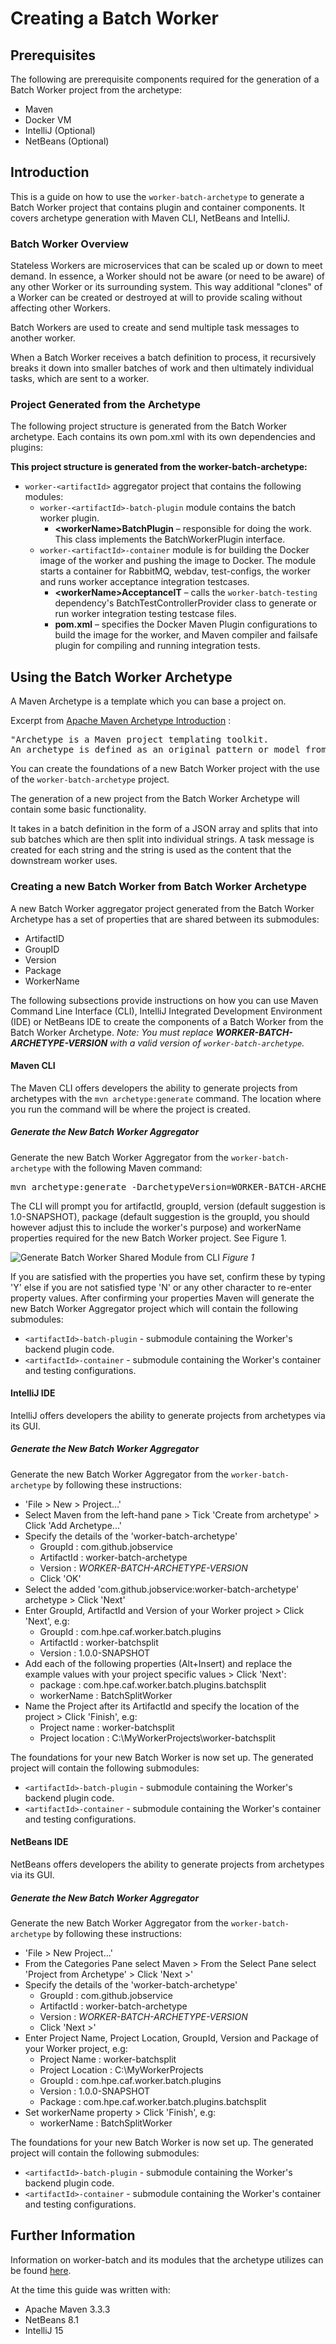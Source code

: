 # Creating a Batch Worker

## Prerequisites

The following are prerequisite components required for the generation of a Batch Worker project from the archetype:

- Maven
- Docker VM
- IntelliJ (Optional)
- NetBeans (Optional)

## Introduction

This is a guide on how to use the `worker-batch-archetype` to generate a Batch Worker project that contains plugin
and container components. It covers archetype generation with Maven CLI, NetBeans and IntelliJ.

### Batch Worker Overview

Stateless Workers are microservices that can be scaled up or down to meet demand. In essence, a Worker should not be
aware (or need to be aware) of any other Worker or its surrounding system. This way additional "clones" of a Worker can
be created or destroyed at will to provide scaling without affecting other Workers.

Batch Workers are used to create and send multiple task messages to another worker.

When a Batch Worker receives a batch definition to process, it recursively breaks it down into smaller batches of work
and then ultimately individual tasks, which are sent to a worker.

### Project Generated from the Archetype

The following project structure is generated from the Batch Worker archetype. Each contains its own pom.xml with its own dependencies
and plugins:

**This project structure is generated from the worker-batch-archetype:**

- `worker-<artifactId>` aggregator project that contains the following modules:
    - `worker-<artifactId>-batch-plugin` module contains the batch worker plugin.
	    - **<workerName\>BatchPlugin** – responsible for doing the work. This class implements the BatchWorkerPlugin
	interface.
    - `worker-<artifactId>-container` module is for building the Docker image of the worker and pushing the image to Docker.
The module starts a container for RabbitMQ, webdav, test-configs, the worker and runs worker acceptance integration
testcases.
	    - **<workerName\>AcceptanceIT** – calls the `worker-batch-testing` dependency's BatchTestControllerProvider class
	to generate or run worker integration testing testcase files.
	    - **pom.xml** – specifies the Docker Maven Plugin configurations to build the image for the worker, and Maven
	compiler and failsafe plugin for compiling and running integration tests.

## Using the Batch Worker Archetype

A Maven Archetype is a template which you can base a project on.

Excerpt from [Apache Maven Archetype Introduction](https://maven.apache.org/guides/introduction/introduction-to-archetypes.html) :

<pre>"Archetype is a Maven project templating toolkit.
An archetype is defined as an original pattern or model from which all other things of the same kind are made."</pre>

You can create the foundations of a new Batch Worker project with the use of the `worker-batch-archetype` project.

The generation of a new project from the Batch Worker Archetype will contain some basic functionality.

It takes in a batch definition in the form of a JSON array and splits that into sub batches which are then split into individual strings.
A task message is created for each string and the string is used as the content that the downstream worker uses.

### Creating a new Batch Worker from Batch Worker Archetype

A new Batch Worker aggregator project generated from the Batch Worker Archetype has a set of properties that are
shared between its submodules:

- ArtifactID
- GroupID
- Version
- Package
- WorkerName

The following subsections provide instructions on how you can use Maven Command Line Interface (CLI),
IntelliJ Integrated Development Environment (IDE) or NetBeans IDE to create the components of a Batch Worker from the
Batch Worker Archetype. *Note: You must replace __WORKER-BATCH-ARCHETYPE-VERSION__ with a valid version of `worker-batch-archetype`.*

#### Maven CLI

The Maven CLI offers developers the ability to generate projects from archetypes with the `mvn archetype:generate`
command. The location where you run the command will be where the project is created.

##### Generate the New Batch Worker Aggregator

Generate the new Batch Worker Aggregator from the `worker-batch-archetype` with the following Maven command:
<pre>mvn archetype:generate -DarchetypeVersion=WORKER-BATCH-ARCHETYPE-VERSION -DarchetypeArtifactId=worker-batch-archetype -DarchetypeGroupId=com.github.jobservice</pre>

The CLI will prompt you for artifactId, groupId, version (default suggestion is 1.0-SNAPSHOT), package (default suggestion is the
groupId, you should however adjust this to include the worker's purpose) and workerName properties required for the new Batch Worker
project. See Figure 1.

![Generate Batch Worker Shared Module from CLI](images/CLIGenerateExample.png)
*Figure 1*

If you are satisfied with the properties you have set, confirm these by typing 'Y' else if you are not satisfied type 'N' or any other
character to re-enter property values. After confirming your properties Maven will generate the new Batch Worker Aggregator project
which will contain the following submodules:

- `<artifactId>-batch-plugin` - submodule containing the Worker's backend plugin code.
- `<artifactId>-container` - submodule containing the Worker's container and testing configurations.

#### IntelliJ IDE

IntelliJ offers developers the ability to generate projects from archetypes via its GUI.

##### Generate the New Batch Worker Aggregator

Generate the new Batch Worker Aggregator from the `worker-batch-archetype` by following these instructions:

- 'File > New > Project...'
- Select Maven from the left-hand pane > Tick 'Create from archetype' > Click 'Add Archetype...'
- Specify the details of the 'worker-batch-archetype'
	- GroupId : com.github.jobservice
	- ArtifactId : worker-batch-archetype
	- Version : *WORKER-BATCH-ARCHETYPE-VERSION*
	- Click 'OK'
- Select the added 'com.github.jobservice:worker-batch-archetype' archetype > Click 'Next'
- Enter GroupId, ArtifactId and Version of your Worker project > Click 'Next', e.g:
	- GroupId : com.hpe.caf.worker.batch.plugins
	- ArtifactId : worker-batchsplit
	- Version : 1.0.0-SNAPSHOT
- Add each of the following properties (Alt+Insert) and replace the example values with your project specific values > Click 'Next':
	- package : com.hpe.caf.worker.batch.plugins.batchsplit
	- workerName : BatchSplitWorker
- Name the Project after its ArtifactId and specify the location of the project > Click 'Finish', e.g:
	- Project name : worker-batchsplit
	- Project location : C:\MyWorkerProjects\worker-batchsplit

The foundations for your new Batch Worker is now set up. The generated project will contain the following submodules:

- `<artifactId>-batch-plugin` - submodule containing the Worker's backend plugin code.
- `<artifactId>-container` - submodule containing the Worker's container and testing configurations.

#### NetBeans IDE

NetBeans offers developers the ability to generate projects from archetypes via its GUI.

##### Generate the New Batch Worker Aggregator

Generate the new Batch Worker Aggregator from the `worker-batch-archetype` by following these instructions:

- 'File > New Project...'
- From the Categories Pane select Maven > From the Select Pane select 'Project from Archetype' > Click 'Next >'
- Specify the details of the 'worker-batch-archetype'
	- GroupId : com.github.jobservice
	- ArtifactId : worker-batch-archetype
	- Version : *WORKER-BATCH-ARCHETYPE-VERSION*
	- Click 'Next >'
- Enter Project Name, Project Location, GroupId, Version and Package of your Worker project, e.g:
	- Project Name : worker-batchsplit
	- Project Location : C:\MyWorkerProjects
	- GroupId : com.hpe.caf.worker.batch.plugins
	- Version : 1.0.0-SNAPSHOT
	- Package : com.hpe.caf.worker.batch.plugins.batchsplit
- Set workerName property > Click 'Finish', e.g:
	- workerName : BatchSplitWorker

The foundations for your new Batch Worker is now set up. The generated project will contain the following submodules:

- `<artifactId>-batch-plugin` - submodule containing the Worker's backend plugin code.
- `<artifactId>-container` - submodule containing the Worker's container and testing configurations.

## Further Information

Information on worker-batch and its modules that the archetype utilizes can be found [here](https://github.com/jobservice/worker-batch/blob/develop/README.md).

At the time this guide was written with:

- Apache Maven 3.3.3
- NetBeans 8.1
- IntelliJ 15